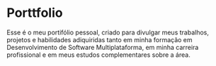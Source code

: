 # Porttfolio
Esse é o meu portifólio pessoal, criado para divulgar meus trabalhos, projetos e habilidades adiquiridas tanto em minha formação em Desenvolvimento de Software Multiplataforma, em minha carreira profissional e
em meus estudos complementares sobre a área. 
